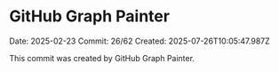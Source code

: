 # GitHub Graph Painter

Date: 2025-02-23
Commit: 26/62
Created: 2025-07-26T10:05:47.987Z

This commit was created by GitHub Graph Painter.
